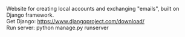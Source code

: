 Website for creating local accounts and exchanging "emails", built on Django framework.\
Get Django: https://www.djangoproject.com/download/ \
Run server: python manage.py runserver
